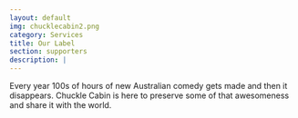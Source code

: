 ```yaml
---
layout: default
img: chucklecabin2.png
category: Services
title: Our Label
section: supporters
description: |
---
```

Every year 100s of hours of new Australian comedy gets made and then it disappears. Chuckle Cabin is here to preserve some of that awesomeness and share it with the world.